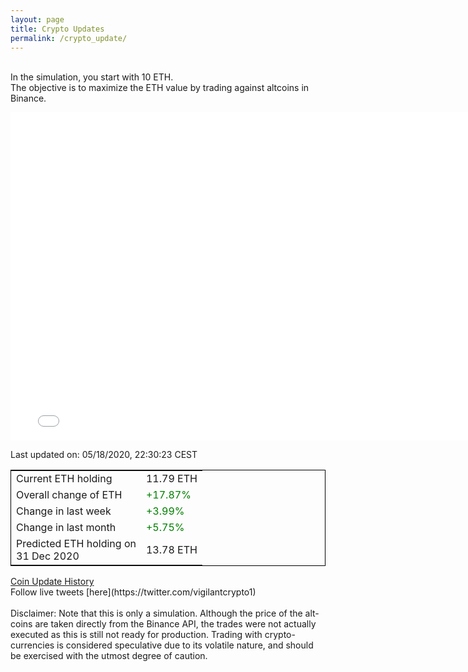 ```yaml
---
layout: page
title: Crypto Updates
permalink: /crypto_update/
---
```

<br>In the simulation, you start with 10 ETH.<br>The objective is to maximize the ETH value by trading against altcoins 
in Binance.

<iframe width="775" height="525" frameborder="0" scrolling="no" src="//plotly.com/~vikramaditya91/109.embed"></iframe>

Last updated on: 05/18/2020, 22:30:23 CEST 
<table style="border:1px solid black;margin-left:auto;margin-right:auto;">
	<tbody>
	<tr>
		<td>Current ETH holding</td>
		<td>     11.79 ETH</td>
	</tr>
	<tr>
		<td>Overall change of ETH</td>
		<td><font color="green">+17.87%</font></td>
	</tr>
	<tr>
		<td>Change in last week</td>
		<td><font color="green">+3.99%</font></td>
	</tr>
	<tr>
		<td>Change in last month</td>
		<td><font color="green">+5.75%</font></td>
	</tr>
    <tr>
		<td>Predicted ETH holding on<br>31 Dec 2020</td>
		<td>     13.78 ETH</td>
	</tr>
	</tbody>
</table>
<a href="{{ site.baseurl }}/crypto_history">Coin Update History</a>
<br>
Follow live tweets [here](https://twitter.com/vigilantcrypto1)
<br>
<br>
Disclaimer:
Note that this is only a simulation. Although the price of the alt-coins are taken directly from the Binance API, the trades were not actually executed as this is still not ready for production.
Trading with crypto-currencies is considered speculative due to its volatile nature, and should be exercised with the utmost degree of caution.
